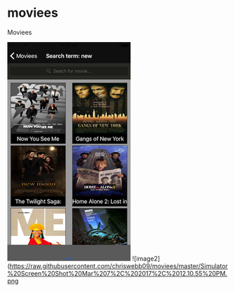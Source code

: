 # moviees
Moviees


![image1](https://raw.githubusercontent.com/chriswebb09/moviees/master/Simulator%20Screen%20Shot%20Mar%207%2C%202017%2C%2011.57.23%20AM.png) 
![image2](https://raw.githubusercontent.com/chriswebb09/moviees/master/Simulator%20Screen%20Shot%20Mar%207%2C%202017%2C%2012.10.55%20PM.png
